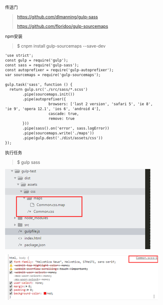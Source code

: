 传送门

> https://github.com/dlmanning/gulp-sass
>
> https://github.com/floridoo/gulp-sourcemaps

npm安装

> $ cnpm install gulp-sourcemaps --save-dev

```
'use strict';
const gulp = require('gulp');
const sass = require('gulp-sass');
const autoprefixer = require('gulp-autoprefixer');
var sourcemaps = require('gulp-sourcemaps');

gulp.task('sass', function () {
  return gulp.src('./src/sass/*.scss')
        .pipe(sourcemaps.init())
        .pipe(autoprefixer({
                    browsers: ['last 2 version', 'safari 5', 'ie 8', 'ie 9', 'opera 12.1', 'ios 6', 'android 4'],
                    cascade: true,
                    remove: true
        }))
        .pipe(sass().on('error', sass.logError))
        .pipe(sourcemaps.write('./maps'))
        .pipe(gulp.dest('./dist/assets/css'))
});
```

执行任务

> $ gulp sass

![](/assets/161import.png)

![](/assets/24324import.png)

